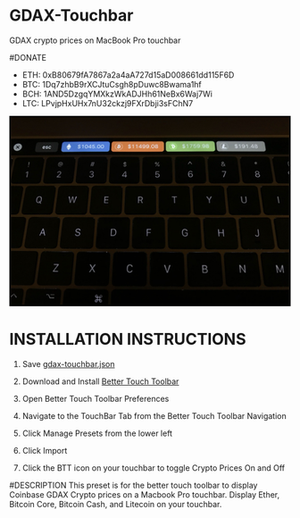 # GDAX-Touchbar
GDAX crypto prices on MacBook Pro touchbar

#DONATE
- ETH: 0xB80679fA7867a2a4aA727d15aD008661dd115F6D
- BTC: 1Dq7zhbB9rXCJtuCsgh8pDuwc8Bwama1hf
- BCH: 1AND5DzgqYMXkzWkADJHh61NeBx6Waj7Wi
- LTC: LPvjpHxUHx7nU32ckzj9FXrDbji3sFChN7

![Screenshot](gdax-touchbar.jpg)

# INSTALLATION INSTRUCTIONS
1. Save [gdax-touchbar.json](https://github.com/djrosenbaum/GDAX-Touchbar/blob/master/gdax-touchbar.json)

2. Download and Install [Better Touch Toolbar](https://www.boastr.net/downloads/)

3. Open Better Touch Toolbar Preferences

4. Navigate to the TouchBar Tab from the Better Touch Toolbar Navigation

5. Click Manage Presets from the lower left

6. Click Import

7. Click the BTT icon on your touchbar to toggle Crypto Prices On and Off

#DESCRIPTION
This preset is for the better touch toolbar to display Coinbase GDAX Crypto prices on a Macbook Pro touchbar.
Display Ether, Bitcoin Core, Bitcoin Cash, and Litecoin on your touchbar.
